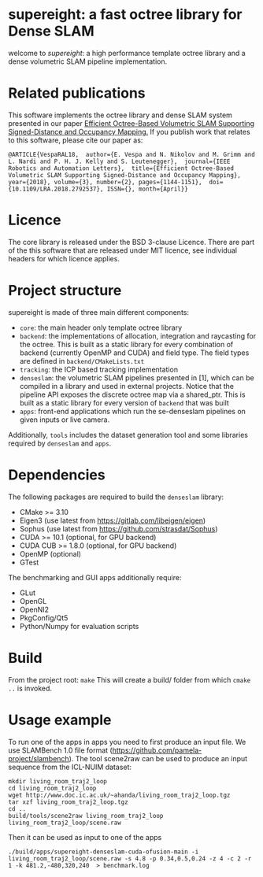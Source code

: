 # supereight: a fast octree library for Dense SLAM
welcome to *supereight*: a high performance template octree library and a dense
volumetric SLAM pipeline implementation.

# Related publications
This software implements the octree library and dense SLAM system presented in
our paper
[Efficient Octree-Based Volumetric SLAM Supporting Signed-Distance and
Occupancy
Mapping.](https://spiral.imperial.ac.uk/bitstream/10044/1/55715/2/EVespaRAL_final.pdf)
If you publish work that relates to this software,
please cite our paper as:

`@ARTICLE{VespaRAL18, 
author={E. Vespa and N. Nikolov and M. Grimm and L. Nardi and P. H. J. Kelly
and S. Leutenegger}, 
journal={IEEE Robotics and Automation Letters}, 
title={Efficient Octree-Based Volumetric SLAM Supporting Signed-Distance and
Occupancy Mapping}, year={2018}, volume={3}, number={2}, pages={1144-1151}, 
doi={10.1109/LRA.2018.2792537}, ISSN={}, month={April}}`

# Licence
The core library is released under the BSD 3-clause Licence. There are part of
the this software that are released under MIT licence, see individual headers
for which licence applies.

# Project structure
supereight is made of three main different components:

* `core`: the main header only template octree library
* `backend`: the implementations of allocation, integration and
  raycasting for the octree. This is built as a static library for every
  combination of backend (currently OpenMP and CUDA) and field type. The field
  types are defined in `backend/CMakeLists.txt`
* `tracking`: the ICP based tracking implementation
* `denseslam`: the volumetric SLAM pipelines presented in [1], which can be
  compiled in a library and used in external projects. Notice that the pipeline
  API exposes the discrete octree map via a shared_ptr. This is built as a
  static library for every version of `backend` that was built
* `apps`: front-end applications which run the se-denseslam pipelines on
  given inputs or live camera.

Additionally, `tools` includes the dataset generation tool and some libraries
required by `denseslam` and `apps`.

# Dependencies
The following packages are required to build the `denseslam` library:
* CMake >= 3.10
* Eigen3 (use latest from https://gitlab.com/libeigen/eigen)
* Sophus (use latest from https://github.com/strasdat/Sophus)
* CUDA >= 10.1 (optional, for GPU backend)
* CUDA CUB >= 1.8.0 (optional, for GPU backend)
* OpenMP (optional)
* GTest

The benchmarking and GUI apps additionally require:
* GLut
* OpenGL
* OpenNI2
* PkgConfig/Qt5
* Python/Numpy for evaluation scripts

# Build
From the project root:
`make`
This will create a build/ folder from which `cmake ..` is invoked.

# Usage example
To run one of the apps in apps you need to first produce an input file. We
use SLAMBench 1.0 file format (https://github.com/pamela-project/slambench).
The tool scene2raw can be used to produce an input sequence from the ICL-NUIM
dataset:
```
mkdir living_room_traj2_loop
cd living_room_traj2_loop
wget http://www.doc.ic.ac.uk/~ahanda/living_room_traj2_loop.tgz
tar xzf living_room_traj2_loop.tgz
cd ..
build/tools/scene2raw living_room_traj2_loop living_room_traj2_loop/scene.raw
```
Then it can be used as input to one of the apps

```
./build/apps/supereight-denseslam-cuda-ofusion-main -i living_room_traj2_loop/scene.raw -s 4.8 -p 0.34,0.5,0.24 -z 4 -c 2 -r 1 -k 481.2,-480,320,240  > benchmark.log
```
